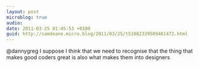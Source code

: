 ```yaml
---
layout: post
microblog: true
audio: 
date: 2011-03-25 01:45:53 +0100
guid: http://samdeane.micro.blog/2011/03/25/t51082339509481472.html
---
```

@dannygreg I suppose I think that we need to recognise that the thing that makes good coders great is also what makes them into designers
